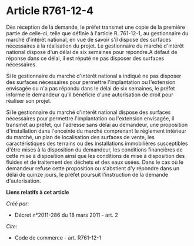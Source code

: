 # Article R761-12-4

Dès réception de la demande, le préfet transmet une copie de la première partie de celle-ci, telle que définie à l'article R.
761-12-1, au gestionnaire du marché d'intérêt national, en vue de savoir s'il dispose des surfaces nécessaires à la
réalisation du projet. Le gestionnaire du marché d'intérêt national dispose d'un délai de six semaines pour répondre.A défaut
de réponse dans ce délai, il est réputé ne pas disposer des surfaces nécessaires. 

Si le gestionnaire du marché d'intérêt national a indiqué ne pas disposer des surfaces nécessaires pour permettre
l'implantation ou l'extension envisagée ou n'a pas répondu dans le délai de six semaines, le préfet informe le demandeur
qu'il bénéficie d'une autorisation de droit pour réaliser son projet. 

Si le gestionnaire du marché d'intérêt national dispose des surfaces nécessaires pour permettre l'implantation ou l'extension
envisagée, il transmet au préfet, qui l'adresse sans délai au demandeur, une proposition d'installation dans l'enceinte du
marché comprenant le règlement intérieur du marché, un plan de localisation des surfaces de vente, les caractéristiques des
terrains ou des installations immobilières susceptibles d'être mises à la disposition du demandeur, les conditions
financières de cette mise à disposition ainsi que les conditions de mise à disposition des fluides et de traitement des
déchets et des eaux usées. Dans le cas où le demandeur refuse cette proposition ou s'abstient d'y répondre dans un délai de
quinze jours, le préfet poursuit l'instruction de la demande d'autorisation.

**Liens relatifs à cet article**

_Créé par_:

  - Décret n°2011-286 du 18 mars 2011 - art. 2

_Cite_:

  - Code de commerce - art. R761-12-1

